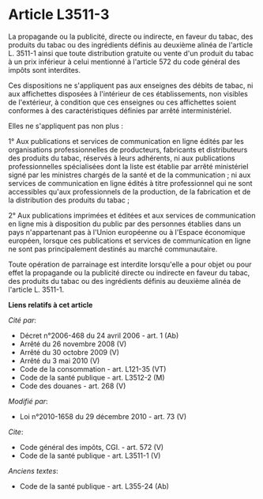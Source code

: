 # Article L3511-3

La propagande ou la publicité, directe ou indirecte, en faveur du tabac, des produits du tabac ou des ingrédients définis au
deuxième alinéa de l'article L. 3511-1 ainsi que toute distribution gratuite ou vente d'un produit du tabac à un prix
inférieur à celui mentionné à l'article 572 du code général des impôts sont interdites. 

Ces dispositions ne s'appliquent pas aux enseignes des débits de tabac, ni aux affichettes disposées à l'intérieur de ces
établissements, non visibles de l'extérieur, à condition que ces enseignes ou ces affichettes soient conformes à des
caractéristiques définies par arrêté interministériel. 

Elles ne s'appliquent pas non plus : 

1° Aux publications et services de communication en ligne édités par les organisations professionnelles de producteurs,
fabricants et distributeurs des produits du tabac, réservés à leurs adhérents, ni aux publications professionnelles
spécialisées dont la liste est établie par arrêté ministériel signé par les ministres chargés de la santé et de la
communication ; ni aux services de communication en ligne édités à titre professionnel qui ne sont accessibles qu'aux
professionnels de la production, de la fabrication et de la distribution des produits du tabac ; 

2° Aux publications imprimées et éditées et aux services de communication en ligne mis à disposition du public par des
personnes établies dans un pays n'appartenant pas à l'Union européenne ou à l'Espace économique européen, lorsque ces
publications et services de communication en ligne ne sont pas principalement destinés au marché communautaire. 

Toute opération de parrainage est interdite lorsqu'elle a pour objet ou pour effet la propagande ou la publicité directe ou
indirecte en faveur du tabac, des produits du tabac ou des ingrédients définis au deuxième alinéa de l'article L. 3511-1.

**Liens relatifs à cet article**

_Cité par_:

  - Décret n°2006-468 du 24 avril 2006 - art. 1 (Ab)
  - Arrêté du 26 novembre 2008 (V)
  - Arrêté du 30 octobre 2009 (V)
  - Arrêté du 3 mai 2010 (V)
  - Code de la consommation - art. L121-35 (VT)
  - Code de la santé publique - art. L3512-2 (M)
  - Code des douanes - art. 268 (V)

_Modifié par_:

  - Loi n°2010-1658 du 29 décembre 2010 - art. 73 (V)

_Cite_:

  - Code général des impôts, CGI. - art. 572 (V)
  - Code de la santé publique - art. L3511-1 (V)

_Anciens textes_:

  - Code de la santé publique - art. L355-24 (Ab)

